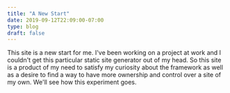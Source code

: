```yaml
---
title: "A New Start"
date: 2019-09-12T22:09:00-07:00
type: blog
draft: false
---
```


This site is a new start for me. I've been working on a project at work and I couldn't get this particular static site generator out of my head. So this site is a product of my need to satisfy my curiosity about the framework as well as a desire to find a way to have more ownership and control over a site of my own. We'll see how this experiment goes.
